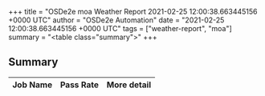 +++
title = "OSDe2e moa Weather Report 2021-02-25 12:00:38.663445156 +0000 UTC"
author = "OSDe2e Automation"
date = "2021-02-25 12:00:38.663445156 +0000 UTC"
tags = ["weather-report", "moa"]
summary = "<table class=\"summary\"></table>"
+++
## Summary

| Job Name | Pass Rate | More detail |
|----------|-----------|-------------|




